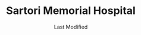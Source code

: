 ---
layout: location-page
date: Last Modified
description: "Local COVID-19 testing is available at Sartori Memorial Hospital in Cedar Falls, Iowa, USA."
permalink: "locations/iowa/cedar-falls/sartori-memorial-hospital/"
tags:
  - locations
  - iowa
title: Sartori Memorial Hospital
uniqueName: sartori-memorial-hospital
state: Iowa
stateAbbr: IA
hood: "Cedar Falls"
address: "515 College St"
city: "Cedar Falls"
zip: "50613"
zipsNearby: "50601 50005 52202 50006 50043 50227 50420 50602 50603 52203 52204 50604 50608 50649 50605 50606 52206 50607 50671 50028 50609 52208 50034 52209 52257 50041 52210 52211 52221 52232 50612 52132 52133 50613 50614 52328 52401 52402 52403 52404 52405 52406 52407 52408 52409 52410 52411 52497 52498 52499 52213 52341 52214 50616 50620 52215 50619 50051 52135 52217 52218 50055 50056 50621 52220 50431 52136 52223 50622 50623 50624 50071 50611 50625 52038 50626 52224 52041 52042 52044 52225 50627 52141 52043 50075 50628 50629 52228 52142 50078 50435 52144 50630 50631 50101 50102 52229 50632 50633 50634 50106 50635 52050 50636 50112 50638 50657 50441 50120 52147 50641 52233 50642 52236 50122 50643 50644 50645 50126 50647 50648 50130 50135 52249 52251 50650 50651 50452 50141 52154 50142 50652 50148 50154 50157 52036 52057 50653 52301 52302 50158 50401 50402 50467 50654 50655 50681 50162 50457 52307 52219 50173 52313 50658 52315 50659 50661 50660 50206 50458 52318 50662 50664 50460 50454 50461 52161 52324 50665 50666 50464 52162 52163 52326 50230 50231 50667 50668 50669 50234 50466 52165 50468 50469 50236 50470 52329 50471 52330 50239 52166 52072 50427 50433 50475 50670 52332 52334 52168 52336 50247 50672 50673 52076 50674 52164 50477 52338 52339 50479 52342 50675 50676 52344 50258 50259 52345 52346 52347 52348 52349 52077 52169 52351 52352 50701 50702 50703 50704 50707 52354 52171 50677 50680 52175 50269 50271 50682 50278 50706" 
mapUrl: "http://maps.apple.com/?q=Sartori+Memorial+Hospital&address=515+College+St,Cedar+Falls,Iowa,50613"
locationType: Walk-in
phone: "319-268-3000"
website: "https://carbonhealth.com/coronavirus/covid-19-testing-centers/Iowa"
onlineBooking: undefined
closed: undefined
closedUpdate: May 18th, 2020
notes: "By appointment only. Requires doctor's referral."
days: Contact for hours of operation.
ctaMessage: Learn more
ctaUrl: "https://carbonhealth.com/coronavirus/covid-19-testing-centers/Iowa"
---